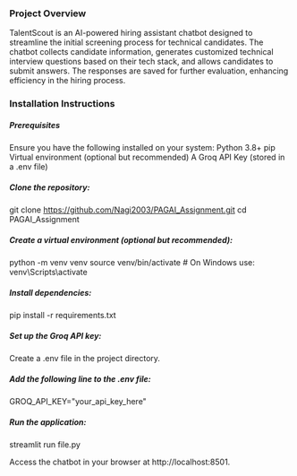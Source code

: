 ### Project Overview
TalentScout is an AI-powered hiring assistant chatbot designed to streamline the initial screening process for technical candidates. The chatbot collects candidate information, generates customized technical interview questions based on their tech stack, and allows candidates to submit answers. The responses are saved for further evaluation, enhancing efficiency in the hiring process.

### Installation Instructions
##### Prerequisites
Ensure you have the following installed on your system:
Python 3.8+
pip
Virtual environment (optional but recommended)
A Groq API Key (stored in a .env file)

##### Clone the repository:
git clone https://github.com/Nagi2003/PAGAI_Assignment.git
cd PAGAI_Assignment

##### Create a virtual environment (optional but recommended):
python -m venv venv
source venv/bin/activate  # On Windows use: venv\Scripts\activate

##### Install dependencies:
pip install -r requirements.txt

##### Set up the Groq API key:
Create a .env file in the project directory.

##### Add the following line to the .env file:
GROQ_API_KEY="your_api_key_here"

##### Run the application:
streamlit run file.py

Access the chatbot in your browser at http://localhost:8501.
